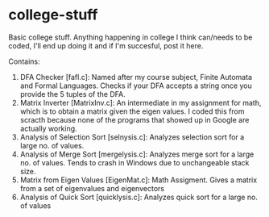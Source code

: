 # college-stuff
Basic college stuff. Anything happening in college I think can/needs to be coded, I'll end up doing it and if I'm succesful, post it here.

Contains:

1. DFA Checker [fafl.c]: Named after my course subject, Finite Automata and Formal Languages. Checks if your DFA accepts a string once you provide the 5 tuples of the DFA.
2. Matrix Inverter [MatrixInv.c]: An intermediate in my assignment for math, which is to obtain a matrix given the eigen values. I coded this from scracth because none of the programs that showed up in Google are actually working.
3. Analysis of Selection Sort [selnysis.c]: Analyzes selection sort for a large no. of values.
4. Analysis of Merge Sort [mergelysis.c]: Analyzes merge sort for a large no. of values. Tends to crash in Windows due to unchangeable stack size.
5. Matrix from Eigen Values [EigenMat.c]: Math Assigment. Gives a matrix from a set of eigenvalues and eigenvectors
6. Analysis of Quick Sort [quicklysis.c]: Analyzes quick sort for a large no. of values
